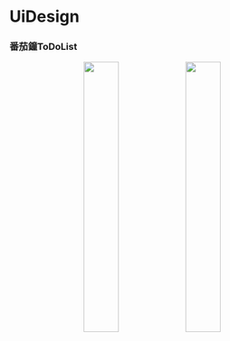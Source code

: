 # UiDesign
### 番茄鐘ToDoList
<center>
<img src="https://tw-blackbear.github.io/UiDesign/TOMO-番茄鐘2.jpg" width="35%" height="35%"></img> <img src="https://tw-blackbear.github.io/UiDesign/TOMO2.jpg" width="35%" height="35%"></img></center>

